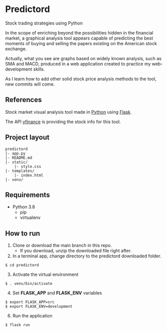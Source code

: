 # Predictord

Stock trading strategies using Python

In the scope of enriching beyond the possibilities hidden in the financial market, a graphical analysis tool appears capable of predicting the best moments of buying and selling the papers existing on the American stock exchange.

Actually, what you see are graphs based on widely known analysis, such as SMA and MACD, produced in a web application created to practice my web-development skills.

As I learn how to add other solid stock price analysis methods to the tool, new commits will come.

## References
Stock market visual analysis tool made in [Python](https://www.python.org/) using [Flask](https://flask.palletsprojects.com/en/1.1.x/).

The API [yfinance](https://pypi.org/project/yfinance/) is providing the stock info for this tool.

## Project layout
    predictord
    |- app.py
    |- README.md
    |- static/
        |- style.css
    |- templates/
        |- index.html
    |- venv/

## Requirements

- Python 3.8
    - pip  
    - virtualenv

## How to run

1. Clone or download the main branch in this repo.
    - If you download, unzip the downloaded file right after.
2. In a terminal app, change directory to the predictord downloaded folder.
```
$ cd predictord
```
3. Activate the virtual environment
```
$ . venv/bin/activate
```
4. Set **FLASK_APP** and **FLASK_ENV** variables
```
$ export FLASK_APP=src
$ export FLASK_ENV=development
```
6. Run the application
```
$ flask run
```
